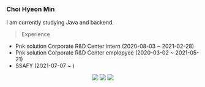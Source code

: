 ### Choi Hyeon Min

I am currently studying Java and backend.


> Experience
- Pnk solution Corporate R&D Center intern (2020-08-03 ~ 2021-02-28)
- Pnk solution Corporate R&D Center emplopyee (2020-03-02 ~ 2021-05-21)
- SSAFY (2021-07-07 ~  )
<div align="center">
<img src="https://img.shields.io/github/followers/hmhmchm?style=social"/>
<img src="https://img.shields.io/badge/-Java-007396?style=flat&logo=Java"> <img src="https://img.shields.io/badge/-Unity-000000?style=flat&logo=Unity">
</div>
<!--
**hmhmchm/hmhmchm** is a ✨ _special_ ✨ repository because its `README.md` (this file) appears on your GitHub profile.

Here are some ideas to get you started:

- 🔭 I’m currently working on ...
- 🌱 I’m currently learning ...
- 👯 I’m looking to collaborate on ...
- 🤔 I’m looking for help with ...
- 💬 Ask me about ...
- 📫 How to reach me: ...
- 😄 Pronouns: ...
- ⚡ Fun fact: ...
--> 
